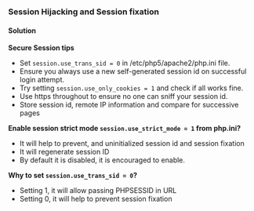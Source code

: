 ### Session Hijacking and Session fixation

#### Solution

**Secure Session tips**

- Set `session.use_trans_sid = 0` in /etc/php5/apache2/php.ini file.
- Ensure you always use a new self-generated session id on successful login attempt.
- Try setting `session.use_only_cookies = 1` and check if all works fine.
- Use https throughout to ensure no one can sniff your session id.
- Store session id, remote IP information and compare for successive pages

**Enable session strict mode `session.use_strict_mode = 1` from php.ini?**

- It will help to prevent, and uninitialized session id and session fixation
- It will regenerate session ID
- By default it is disabled, it is encouraged to enable.

**Why to set `session.use_trans_sid = 0`?**

- Setting 1, it will allow passing PHPSESSID in URL
- Setting 0, it will help to prevent session fixation
